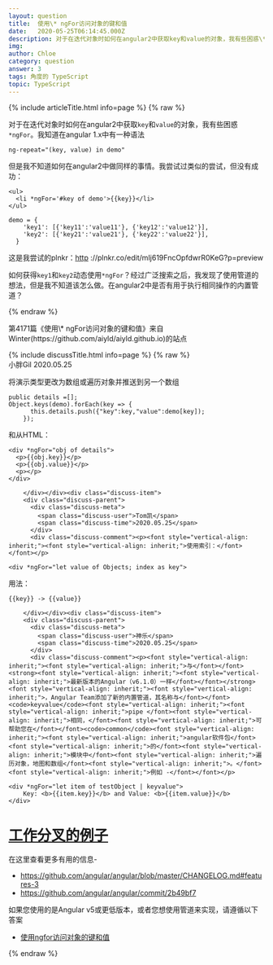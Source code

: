 ```yaml
---
layout: question
title:  使用\* ngFor访问对象的键和值
date:   2020-05-25T06:14:45.000Z
description: 对于在迭代对象时如何在angular2中获取key和value的对象，我有些困惑\*ngFor。我知道在angular 1.x中有一种语法ng-repe...
img: 
author: Chloe
category: question
answer: 3
tags: 角度的 TypeScript
topic: TypeScript
---
```

<div class="article-root">
  <div class="article">
    {% include articleTitle.html info=page %}
    {% raw %}
    <div class="article-content"><p><font style="vertical-align: inherit;"><font style="vertical-align: inherit;">对于在迭代</font><font style="vertical-align: inherit;">对象时如何在angular2中</font><font style="vertical-align: inherit;">获取</font></font><code>key</code><font style="vertical-align: inherit;"><font style="vertical-align: inherit;">和</font></font><code>value</code><font style="vertical-align: inherit;"><font style="vertical-align: inherit;">的对象，</font><font style="vertical-align: inherit;">我有些困惑</font></font><code>*ngFor</code><font style="vertical-align: inherit;"><font style="vertical-align: inherit;">。</font><font style="vertical-align: inherit;">我知道在angular 1.x中有一种语法</font></font></p>

<pre class="lang-js prettyprint prettyprinted" style=""><code><span class="pln">ng</span><span class="pun">-</span><span class="pln">repeat</span><span class="pun">=</span><span class="str">"(key, value) in demo"</span></code></pre>

<p><font style="vertical-align: inherit;"><font style="vertical-align: inherit;">但是我不知道如何在angular2中做同样的事情。</font><font style="vertical-align: inherit;">我尝试过类似的尝试，但没有成功：</font></font></p>

<pre class="lang-js prettyprint prettyprinted" style=""><code><span class="pun">&lt;</span><span class="pln">ul</span><span class="pun">&gt;</span><span class="pln">
  </span><span class="pun">&lt;</span><span class="pln">li </span><span class="pun">*</span><span class="pln">ngFor</span><span class="pun">=</span><span class="str">'#key of demo'</span><span class="pun">&gt;{{</span><span class="pln">key</span><span class="pun">}}&lt;/</span><span class="pln">li</span><span class="pun">&gt;</span><span class="pln">
</span><span class="pun">&lt;/</span><span class="pln">ul</span><span class="pun">&gt;</span><span class="pln">

demo </span><span class="pun">=</span><span class="pln"> </span><span class="pun">{</span><span class="pln">
    </span><span class="str">'key1'</span><span class="pun">:</span><span class="pln"> </span><span class="pun">[{</span><span class="str">'key11'</span><span class="pun">:</span><span class="str">'value11'</span><span class="pun">},</span><span class="pln"> </span><span class="pun">{</span><span class="str">'key12'</span><span class="pun">:</span><span class="str">'value12'</span><span class="pun">}],</span><span class="pln">
    </span><span class="str">'key2'</span><span class="pun">:</span><span class="pln"> </span><span class="pun">[{</span><span class="str">'key21'</span><span class="pun">:</span><span class="str">'value21'</span><span class="pun">},</span><span class="pln"> </span><span class="pun">{</span><span class="str">'key22'</span><span class="pun">:</span><span class="str">'value22'</span><span class="pun">}],</span><span class="pln">
  </span><span class="pun">}</span></code></pre>

<p><font style="vertical-align: inherit;"><font style="vertical-align: inherit;">这是我尝试的plnkr：</font><a href="http://plnkr.co/edit/mIj619FncOpfdwrR0KeG?p=preview" rel="noreferrer"><font style="vertical-align: inherit;">http</font></a><font style="vertical-align: inherit;"> ://plnkr.co/edit/mIj619FncOpfdwrR0KeG?p=preview
</font></font><a href="http://plnkr.co/edit/mIj619FncOpfdwrR0KeG?p=preview" rel="noreferrer"><font style="vertical-align: inherit;"></font></a></p>

<p><font style="vertical-align: inherit;"><font style="vertical-align: inherit;">如何获得</font></font><code>key1</code><font style="vertical-align: inherit;"><font style="vertical-align: inherit;">和</font></font><code>key2</code><font style="vertical-align: inherit;"><font style="vertical-align: inherit;">动态使用</font></font><code>*ngFor</code><font style="vertical-align: inherit;"><font style="vertical-align: inherit;">？</font><font style="vertical-align: inherit;">经过广泛搜索之后，我发现了使用管道的想法，但是我不知道该怎么做。</font><font style="vertical-align: inherit;">在angular2中是否有用于执行相同操作的内置管道？</font></font></p></div>
    {% endraw %}
  </div>
  <p class="winter_mark">第4171篇《使用\* ngFor访问对象的键和值》来自Winter(https://github.com/aiyld/aiyld.github.io)的站点</p>
  <div class="discuss-wrapper">
    {% include discussTitle.html info=page %}
    {% raw %}
    <div class="discuss-item">
        <div class="discuss-parent">
          <div class="discuss-meta">
            <span class="discuss-user">小胖Gil</span>
            <span class="discuss-time">2020.05.25</span>
          </div>
          <div class="discuss-comment"><p><font style="vertical-align: inherit;"><font style="vertical-align: inherit;">将演示类型更改为数组或遍历对象并推送到另一个数组</font></font></p>

<pre class="lang-js prettyprint prettyprinted" style=""><code><span class="kwd">public</span><span class="pln"> details </span><span class="pun">=[];</span><span class="pln">   
</span><span class="typ">Object</span><span class="pun">.</span><span class="pln">keys</span><span class="pun">(</span><span class="pln">demo</span><span class="pun">).</span><span class="pln">forEach</span><span class="pun">(</span><span class="pln">key </span><span class="pun">=&gt;</span><span class="pln"> </span><span class="pun">{</span><span class="pln">
      </span><span class="kwd">this</span><span class="pun">.</span><span class="pln">details</span><span class="pun">.</span><span class="pln">push</span><span class="pun">({</span><span class="str">"key"</span><span class="pun">:</span><span class="pln">key</span><span class="pun">,</span><span class="str">"value"</span><span class="pun">:</span><span class="pln">demo</span><span class="pun">[</span><span class="pln">key</span><span class="pun">]);</span><span class="pln">
    </span><span class="pun">});</span></code></pre>

<p><font style="vertical-align: inherit;"><font style="vertical-align: inherit;">和从HTML： </font></font></p>

<pre class="lang-js prettyprint prettyprinted" style=""><code><span class="pun">&lt;</span><span class="pln">div </span><span class="pun">*</span><span class="pln">ngFor</span><span class="pun">=</span><span class="str">"obj of details"</span><span class="pun">&gt;</span><span class="pln">
  </span><span class="pun">&lt;</span><span class="pln">p</span><span class="pun">&gt;{{</span><span class="pln">obj</span><span class="pun">.</span><span class="pln">key</span><span class="pun">}}&lt;/</span><span class="pln">p</span><span class="pun">&gt;</span><span class="pln">
  </span><span class="pun">&lt;</span><span class="pln">p</span><span class="pun">&gt;{{</span><span class="pln">obj</span><span class="pun">.</span><span class="pln">value</span><span class="pun">}}&lt;/</span><span class="pln">p</span><span class="pun">&gt;</span><span class="pln">
  </span><span class="pun">&lt;</span><span class="pln">p</span><span class="pun">&gt;&lt;/</span><span class="pln">p</span><span class="pun">&gt;</span><span class="pln">
</span><span class="pun">&lt;/</span><span class="pln">div</span><span class="pun">&gt;</span></code></pre></div>
        </div></div><div class="discuss-item">
        <div class="discuss-parent">
          <div class="discuss-meta">
            <span class="discuss-user">Tom凯</span>
            <span class="discuss-time">2020.05.25</span>
          </div>
          <div class="discuss-comment"><p><font style="vertical-align: inherit;"><font style="vertical-align: inherit;">使用索引：</font></font></p>

<pre class="lang-js prettyprint prettyprinted" style=""><code><span class="pun">&lt;</span><span class="pln">div </span><span class="pun">*</span><span class="pln">ngFor</span><span class="pun">=</span><span class="str">"let value of Objects; index as key"</span><span class="pun">&gt;</span></code></pre>

<p><font style="vertical-align: inherit;"><font style="vertical-align: inherit;">用法：</font></font></p>

<pre class="lang-js prettyprint prettyprinted" style=""><code><span class="pun">{{</span><span class="pln">key</span><span class="pun">}}</span><span class="pln"> </span><span class="pun">-&gt;</span><span class="pln"> </span><span class="pun">{{</span><span class="pln">value</span><span class="pun">}}</span></code></pre></div>
        </div></div><div class="discuss-item">
        <div class="discuss-parent">
          <div class="discuss-meta">
            <span class="discuss-user">神乐</span>
            <span class="discuss-time">2020.05.25</span>
          </div>
          <div class="discuss-comment"><p><font style="vertical-align: inherit;"><font style="vertical-align: inherit;">与</font></font><strong><font style="vertical-align: inherit;"><font style="vertical-align: inherit;">最新版本的Angular（v6.1.0）一样</font></font></strong><font style="vertical-align: inherit;"><font style="vertical-align: inherit;">，Angular Team添加了新的内置管道，其名称与</font></font><code>keyvalue</code><font style="vertical-align: inherit;"><font style="vertical-align: inherit;">pipe </font><font style="vertical-align: inherit;">相同，</font><font style="vertical-align: inherit;">可帮助您在</font></font><code>common</code><font style="vertical-align: inherit;"><font style="vertical-align: inherit;">angular软件包</font><font style="vertical-align: inherit;">的</font><font style="vertical-align: inherit;">模块中</font><font style="vertical-align: inherit;">遍历对象，地图和数组</font><font style="vertical-align: inherit;">。</font><font style="vertical-align: inherit;">例如 -</font></font></p>

<pre class="lang-html prettyprint prettyprinted" style=""><code><span class="tag">&lt;div</span><span class="pln"> *</span><span class="atn">ngFor</span><span class="pun">=</span><span class="atv">"let item of testObject | keyvalue"</span><span class="tag">&gt;</span><span class="pln">
    Key: </span><span class="tag">&lt;b&gt;</span><span class="pln">{{item.key}}</span><span class="tag">&lt;/b&gt;</span><span class="pln"> and Value: </span><span class="tag">&lt;b&gt;</span><span class="pln">{{item.value}}</span><span class="tag">&lt;/b&gt;</span><span class="pln">
</span><span class="tag">&lt;/div&gt;</span></code></pre>

<h1><a href="https://stackblitz.com/edit/angular6-keyvaluepipe-demo?file=src%2Fapp%2Fapp.component.ts" rel="noreferrer"><font style="vertical-align: inherit;"><font style="vertical-align: inherit;">工作分叉的例子</font></font></a></h1>

<p><font style="vertical-align: inherit;"><font style="vertical-align: inherit;">在这里查看更多有用的信息-</font></font></p>

<ul>
<li><a href="https://github.com/angular/angular/blob/master/CHANGELOG.md#features-3" rel="noreferrer"><font style="vertical-align: inherit;"><font style="vertical-align: inherit;">https://github.com/angular/angular/blob/master/CHANGELOG.md#features-3</font></font></a></li>
<li><a href="https://github.com/angular/angular/commit/2b49bf7" rel="noreferrer"><font style="vertical-align: inherit;"><font style="vertical-align: inherit;">https://github.com/angular/angular/commit/2b49bf7</font></font></a></li>
</ul>

<p><font style="vertical-align: inherit;"><font style="vertical-align: inherit;">如果您使用的是Angular v5或更低版本，或者您想使用管道来实现，请遵循以下答案</font></font></p>

<ul>
<li><a href="https://stackoverflow.com/a/35536052/5043867"><font style="vertical-align: inherit;"><font style="vertical-align: inherit;">使用ngfor访问对象的键和值</font></font></a> </li>
</ul></div>
        </div></div>
    {% endraw %}
  </div>
<div>
